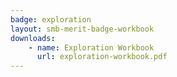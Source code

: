 ```yaml
---
badge: exploration
layout: smb-merit-badge-workbook
downloads:
    - name: Exploration Workbook
      url: exploration-workbook.pdf
---
```

